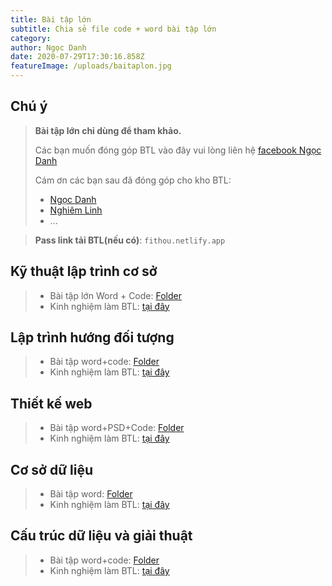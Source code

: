 ```yaml
---
title: Bài tập lớn
subtitle: Chia sẻ file code + word bài tập lớn
category:
author: Ngọc Danh
date: 2020-07-29T17:30:16.858Z
featureImage: /uploads/baitaplon.jpg
---
```

## Chú ý
> **Bài tập lớn chỉ dùng để tham khảo.**
>
> Các bạn muốn đóng góp BTL vào đây vui lòng liên hệ [facebook Ngọc Danh](https://www.facebook.com/ngocdanh0508)
>
> Cám ơn các bạn sau đã đóng góp cho kho BTL:
>- [Ngọc Danh](https://www.facebook.com/ngocdanh0508)
>- [Nghiêm Linh](https://www.facebook.com/nghiemlinhnq)
>- ... 

> **Pass link tải BTL(nếu có)**: `fithou.netlify.app`
## Kỹ thuật lập trình cơ sở
>- Bài tập lớn Word + Code: [Folder](https://bit.ly/3lznNFh)
>- Kinh nghiệm làm BTL: [tại đây](#)
## Lập trình hướng đối tượng
>- Bài tập word+code: [Folder](https://bit.ly/33RAwwZ)
>- Kinh nghiệm làm BTL: [tại đây](#)
## Thiết kế web
>- Bài tập word+PSD+Code: [Folder](https://bit.ly/33QGa2w)
>- Kinh nghiệm làm BTL: [tại đây](#)
## Cơ sở dữ liệu
>- Bài tập word: [Folder](https://bit.ly/2GX4DKw)
>- Kinh nghiệm làm BTL: [tại đây](#)
## Cấu trúc dữ liệu và giải thuật
>- Bài tập word+code: [Folder](https://bit.ly/33NCdLY)
>- Kinh nghiệm làm BTL: [tại đây](/kinh-nghiem-btl-cau-truc-giai-thuat)